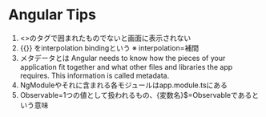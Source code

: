 # Angular Tips

1. <>のタグで囲まれたものでないと画面に表示されない
2. {{}} をinterpolation bindingという
   ※ interpolation=補間
3. メタデータとは
   Angular needs to know how the pieces of your application fit together 
   and what other files and libraries the app requires. This information is called metadata.
4. NgModuleやそれに含まれる各モジュールはapp.module.tsにある
5. Observable=1つの値として扱われるもの、{変数名}$=Observableであるという意味
   


